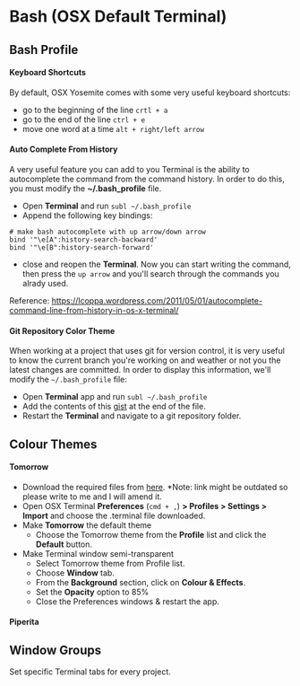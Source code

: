 # Bash (OSX Default Terminal)

## Bash Profile

#### Keyboard Shortcuts

By default, OSX Yosemite comes with some very useful keyboard shortcuts:
* go to the beginning of the line `crtl + a`
* go to the end of the line `ctrl + e`
* move one word at a time `alt + right/left arrow`

#### Auto Complete From History

A very useful feature you can add to you Terminal is the ability to autocomplete the command from the command history. In order to do this, you must modify the **~/.bash_profile** file. 

* Open **Terminal** and run `subl ~/.bash_profile`
* Append the following key bindings:
```
# make bash autocomplete with up arrow/down arrow
bind '"\e[A":history-search-backward'
bind '"\e[B":history-search-forward'
```
* close and reopen the **Terminal**. Now you can start writing the command, then press the `up arrow` and you'll search through the commands you alrady used.

Reference: https://lcoppa.wordpress.com/2011/05/01/autocomplete-command-line-from-history-in-os-x-terminal/

#### Git Repository Color Theme

When working at a project that uses git for version control, it is very useful to know the current branch you're working on and weather or not you the latest changes are committed.
In order to display this information, we'll modify the `~/.bash_profile` file:

* Open **Terminal** app and run `subl ~/.bash_profile`
* Add the contents of this [gist](https://gist.github.com/mihaiionescu/bc4127187f85fc25fac4) at the end of the file.
* Restart the **Terminal** and navigate to a git repository folder.

## Colour Themes
    
####  Tomorrow

* Download the required files from [here](https://github.com/chriskempson/tomorrow-theme/tree/master/OS%20X%20Terminal). *Note: link might be outdated so please write to me and I will amend it.
* Open OSX Terminal **Preferences** (`cmd + ,`) **> Profiles > Settings > Import** and choose the .terminal file downloaded.
* Make **Tomorrow** the default theme
    * Choose the Tomorrow theme from the **Profile** list and click the **Default** button.
* Make Terminal window semi-transparent
    * Select Tomorrow theme from Profile list.
    * Choose **Window** tab.
    * From the **Background** section, click on **Colour & Effects**.
    * Set the **Opacity** option to 85%
    * Close the Preferences windows & restart the app.

#### Piperita

## Window Groups

Set specific Terminal tabs for every project.